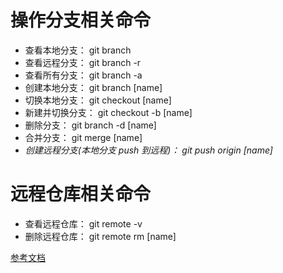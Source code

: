 # 操作分支相关命令

- 查看本地分支： git branch
- 查看远程分支： git branch -r
- 查看所有分支： git branch -a
- 创建本地分支： git branch [name]
- 切换本地分支： git checkout [name]
- 新建并切换分支： git checkout -b [name]
- 删除分支： git branch -d [name]
- 合并分支： git merge [name]
- _创建远程分支(本地分支 push 到远程)： git push origin [name]_

# 远程仓库相关命令

- 查看远程仓库： git remote -v
- 删除远程仓库： git remote rm [name]

[参考文档](https://gitee.com/liaoxuefeng/learn-java/raw/master/teach/git-cheatsheet.pdf)
